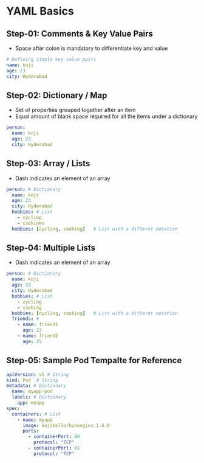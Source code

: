 # YAML Basics

## Step-01: Comments & Key Value Pairs
- Space after colon is mandatory to differentiate key and value
```yml
# Defining simple key value pairs
name: koji
age: 23
city: Hyderabad
```

## Step-02: Dictionary / Map
- Set of properties grouped together after an item
- Equal amount of blank space required for all the items under a dictionary
```yml
person:
  name: koji
  age: 23
  city: Hyderabad
```

## Step-03: Array / Lists
- Dash indicates an element of an array
```yml
person: # Dictionary
  name: koji
  age: 23
  city: Hyderabad
  hobbies: # List  
    - cycling
    - cookines
  hobbies: [cycling, cooking]   # List with a differnt notation  
```  

## Step-04: Multiple Lists
- Dash indicates an element of an array
```yml
person: # Dictionary
  name: koji
  age: 23
  city: Hyderabad
  hobbies: # List  
    - cycling
    - cooking
  hobbies: [cycling, cooking]   # List with a differnt notation  
  friends: # 
    - name: friend1
      age: 22
    - name: friend2
      age: 25            
```  


## Step-05: Sample Pod Tempalte for Reference
```yml
apiVersion: v1 # String
kind: Pod  # String
metadata: # Dictionary
  name: myapp-pod
  labels: # Dictionary 
    app: myapp         
spec:
  containers: # List
    - name: myapp
      image: kojibello/kubenginx:1.0.0
      ports:
        - containerPort: 80
          protocol: "TCP"
        - containerPort: 81
          protocol: "TCP"
```





